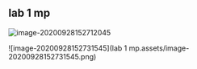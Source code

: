 ## lab 1 mp

![image-20200928152712045](C:\Users\victor\AppData\Roaming\Typora\typora-user-images\image-20200928152712045.png)

![image-20200928152731545](lab 1 mp.assets/image-20200928152731545.png)